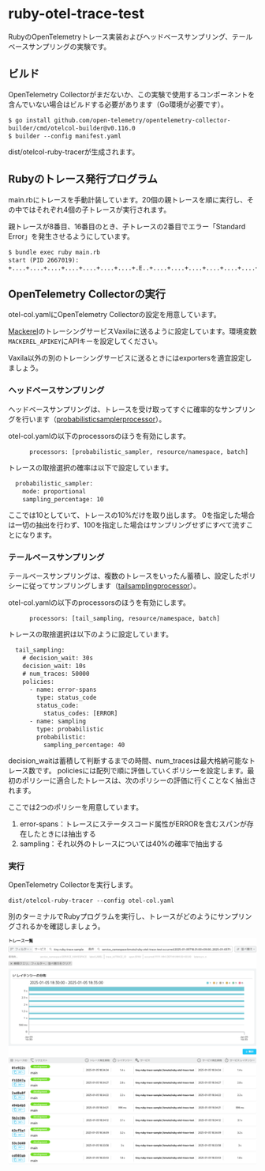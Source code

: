 # ruby-otel-trace-test

RubyのOpenTelemetryトレース実装およびヘッドベースサンプリング、テールベースサンプリングの実験です。

## ビルド
OpenTelemetry Collectorがまだないか、この実験で使用するコンポーネントを含んでいない場合はビルドする必要があります（Go環境が必要です）。

```
$ go install github.com/open-telemetry/opentelemetry-collector-builder/cmd/otelcol-builder@v0.116.0
$ builder --config manifest.yaml
```

dist/otelcol-ruby-tracerが生成されます。

## Rubyのトレース発行プログラム
main.rbにトレースを手動計装しています。20個の親トレースを順に実行し、その中ではそれぞれ4個の子トレースが実行されます。

親トレースが8番目、16番目のとき、子トレースの2番目でエラー「Standard Error」を発生させるようにしています。

```
$ bundle exec ruby main.rb
start (PID 2667019): +....+....+....+....+....+....+....+.E..+....+....+....+....+....+....+....+.E..+....+....+....+....
```

## OpenTelemetry Collectorの実行
otel-col.yamlにOpenTelemetry Collectorの設定を用意しています。

[Mackerel]((https://ja.mackerel.io))のトレーシングサービスVaxilaに送るように設定しています。環境変数`MACKEREL_APIKEY`にAPIキーを設定してください。

Vaxila以外の別のトレーシングサービスに送るときにはexportersを適宜設定しましょう。

### ヘッドベースサンプリング
ヘッドベースサンプリングは、トレースを受け取ってすぐに確率的なサンプリングを行います（[probabilisticsamplerprocessor](https://github.com/open-telemetry/opentelemetry-collector-contrib/tree/main/processor/probabilisticsamplerprocessor)）。

otel-col.yamlの以下のprocessorsのほうを有効にします。

```
      processors: [probabilistic_sampler, resource/namespace, batch]
```

トレースの取捨選択の確率は以下で設定しています。

```
  probabilistic_sampler:
    mode: proportional
    sampling_percentage: 10
```

ここでは10としていて、トレースの10%だけを取り出します。
0を指定した場合は一切の抽出を行わず、100を指定した場合はサンプリングせずにすべて流すことになります。

### テールベースサンプリング
テールベースサンプリングは、複数のトレースをいったん蓄積し、設定したポリシーに従ってサンプリングします（[tailsamplingprocessor](https://github.com/open-telemetry/opentelemetry-collector-contrib/tree/main/processor/tailsamplingprocessor)）。

otel-col.yamlの以下のprocessorsのほうを有効にします。

```
      processors: [tail_sampling, resource/namespace, batch]
```

トレースの取捨選択は以下のように設定しています。

```
  tail_sampling:
    # decision_wait: 30s
    decision_wait: 10s
    # num_traces: 50000
    policies:
      - name: error-spans
        type: status_code
        status_code:
          status_codes: [ERROR]
      - name: sampling
        type: probabilistic
        probabilistic:
          sampling_percentage: 40
```

decision_waitは蓄積して判断するまでの時間、num_tracesは最大格納可能なトレース数です。
policiesには配列で順に評価していくポリシーを設定します。最初のポリシーに適合したトレースは、次のポリシーの評価に行くことなく抽出されます。

ここでは2つのポリシーを用意しています。

1. error-spans：トレースにステータスコード属性がERRORを含むスパンが存在したときには抽出する
2. sampling：それ以外のトレースについては40%の確率で抽出する

### 実行
OpenTelemetry Collectorを実行します。

```
dist/otelcol-ruby-tracer --config otel-col.yaml
```

別のターミナルでRubyプログラムを実行し、トレースがどのようにサンプリングされるかを確認しましょう。

![](img/sampling.png)
